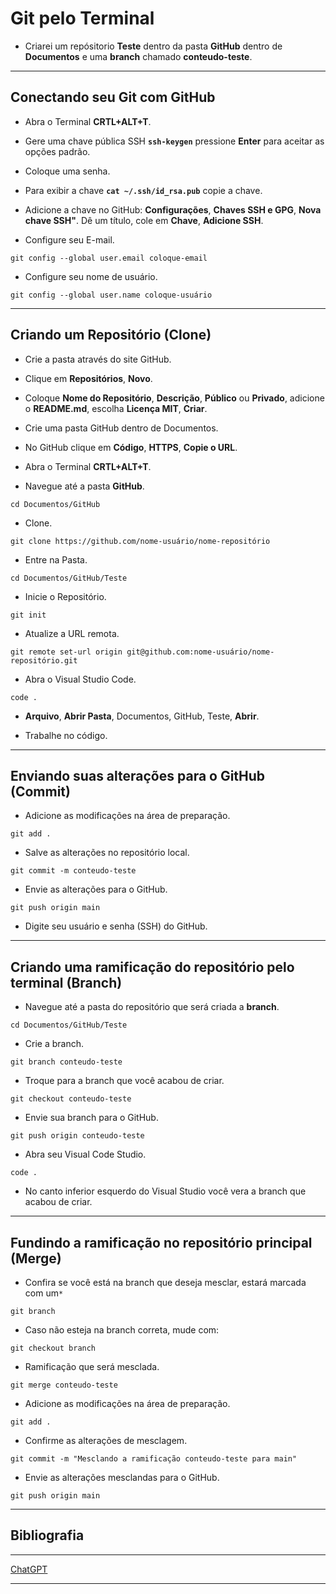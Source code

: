 # Git pelo Terminal
* Criarei um repósitorio **Teste** dentro da pasta **GitHub** dentro de **Documentos** e uma **branch** chamado **conteudo-teste**.

---
## Conectando seu Git com GitHub
* Abra o Terminal **CRTL+ALT+T**.

* Gere uma chave pública SSH **`ssh-keygen`** pressione **Enter** para aceitar as opções padrão.

* Coloque uma senha.

* Para exibir a chave **`cat ~/.ssh/id_rsa.pub`** copie a chave.

* Adicione a chave no GitHub: **Configurações**, **Chaves SSH e GPG**, **Nova chave SSH"**. Dê um título, cole em **Chave**, **Adicione SSH**.

* Configure seu E-mail.
  
`git config --global user.email coloque-email`

* Configure seu nome de usuário.
  
`git config --global user.name coloque-usuário`

---
## Criando um Repositório (Clone)
* Crie a pasta através do site GitHub.

* Clique em **Repositórios**, **Novo**.

* Coloque **Nome do Repositório**, **Descrição**, **Público** ou **Privado**, adicione o **README.md**, escolha **Licença MIT**, **Criar**.

* Crie uma pasta GitHub dentro de Documentos.

* No GitHub clique em **Código**, **HTTPS**, **Copie o URL**.

* Abra o Terminal **CRTL+ALT+T**.

* Navegue até a pasta **GitHub**.

`cd Documentos/GitHub`

* Clone.

`git clone https://github.com/nome-usuário/nome-repositório`

* Entre na Pasta.

`cd Documentos/GitHub/Teste`

* Inicie o Repositório.

 `git init`

* Atualize a URL remota.

`git remote set-url origin git@github.com:nome-usuário/nome-repositório.git`

* Abra o Visual Studio Code.
  
`code .`

* **Arquivo**, **Abrir Pasta**, Documentos, GitHub, Teste, **Abrir**.

* Trabalhe no código.

---
## Enviando suas alterações para o GitHub (Commit)
* Adicione as modificações na área de preparação.

`git add .`

* Salve as alterações no repositório local.

`git commit -m conteudo-teste`

* Envie as alterações para o GitHub.

`git push origin main`

* Digite seu usuário e senha (SSH) do GitHub.

---
## Criando uma ramificação do repositório pelo terminal (Branch)
* Navegue até a pasta do repositório que será criada a **branch**.

`cd Documentos/GitHub/Teste`

* Crie a branch.

`git branch conteudo-teste`

* Troque para a branch que você acabou de criar.

`git checkout conteudo-teste`

* Envie sua branch para o GitHub.

`git push origin conteudo-teste`

* Abra seu Visual Code Studio.

`code .`

* No canto inferior esquerdo do Visual Studio você vera a branch que acabou de criar.

---
## Fundindo a ramificação no repositório principal (Merge)
* Confira se você está na branch que deseja mesclar, estará marcada com um`*`
  
`git branch`

* Caso não esteja na branch correta, mude com:
   
`git checkout branch`

* Ramificação que será mesclada.
   
`git merge conteudo-teste`

* Adicione as modificações na área de preparação.
  
`git add .`

* Confirme as alterações de mesclagem.

`git commit -m "Mesclando a ramificação conteudo-teste para main"`

* Envie as alterações mesclandas para o GitHub.
  
`git push origin main`

---
## Bibliografia
---
[ChatGPT](https://chat.openai.com/auth/login?next=/chat)

---
